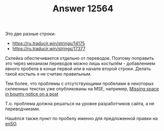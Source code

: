 ﻿---
title: "Answer 12564"
se.owner.user_id: 176217
se.owner.display_name: "αλεχολυτ"
se.owner.link: "https://ru.meta.stackoverflow.com/users/176217/%ce%b1%ce%bb%ce%b5%cf%87%ce%bf%ce%bb%cf%85%cf%84"
se.answer_id: 12564
se.question_id: 12563
se.post_type: answer
se.is_accepted: True
---
<p>Это две разные строки:</p>
<ul>
<li><a href="https://ru.traducir.win/strings/14175" rel="nofollow noreferrer">https://ru.traducir.win/strings/14175</a></li>
<li><a href="https://ru.traducir.win/strings/17377" rel="nofollow noreferrer">https://ru.traducir.win/strings/17377</a></li>
</ul>
<p>Склейка обеспечивается отдельно от переводов. Поэтому поправить это через механизм переводов можно лишь костылём - добавлением явного пробела в конце первой или в начале второй строки. Делать такой костыль я не считаю правильным.</p>
<p>Тем более, что проблемы с отсутствующими пробелами в некоторых склеенных текстах уже опубликованы на MSE, например, <a href="https://meta.stackexchange.com/q/387395/339911">Missing space in bounty notice on a post</a></p>
<p>Т.о. проблема должна решаться на уровне разработчиков сайта, а не переводчиками.</p>
<p>Нашёлся также пункт по пробелу именно для предложенной правки на <a href="https://meta.stackoverflow.com/q/423591/3240681">enSO</a>.</p>
